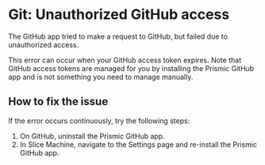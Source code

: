 # Git: Unauthorized GitHub access

The GitHub app tried to make a request to GitHub, but failed due to unauthorized access.

This error can occur when your GitHub access token expires. Note that GitHub access tokens are managed for you by installing the Prismic GitHub app and is not something you need to manage manually.

## How to fix the issue

If the error occurs continuously, try the following steps:

1. On GitHub, uninstall the Prismic GitHub app.
2. In Slice Machine, navigate to the Settings page and re-install the Prismic GitHub app.
